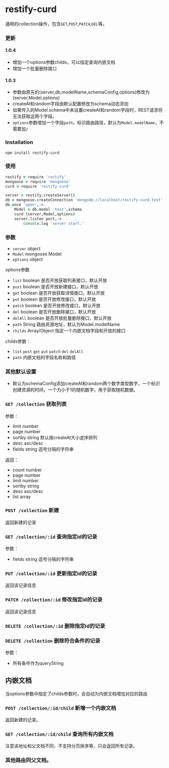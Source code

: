 # restify-curd

通用的collection操作，包含`GET`,`POST`,`PATCH`,`DEL`等。

### 更新
#### 1.0.4

* 增加一个options参数childs，可以指定查询内嵌文档
* 增加一个批量删除接口

#### 1.0.3

* 参数由原先的(server,db,modelName,schemaConfig,options)修改为(server,Model,options)
* createAt和random字段由默认配置修改为schema动态添加
* 如果传入的Model.schema中未设置createAt和random字段时，REST请求将无法获取这两个字段。
* `options`参数增加一个字段`path`，标识路由路径，默认为`Model.modelName`，不需要加`/`





### Installation

    npm install restify-curd

### 使用

``` coffee
restify = require 'restify'
mongoose = require 'mongoose'
curd = require 'restify-curd'

server = restify.createServer()
db = mongoose.createConnection 'mongodb://localhost/restify-curd-test'
db.once 'open',->
    Model = db.model 'test',schema
    curd (server,Model,options)
    server.listen port,->
        console.log 'server start.'
```

### 参数

* `server` object
* `Model` mongoose Model
* `options` object

options参数
* `list` boolean 是否开放获取列表接口，默认开放
* `post` boolean 是否开放新建接口，默认开放
* `get` boolean 是否开放获取详情接口，默认开放
* `put` boolean 是否开放修改接口，默认开放
* `patch` boolean 是否开放修改接口，默认开放
* `del` boolean 是否开放删除接口，默认开放
* `delAll` boolean 是否开放批量删除接口，默认开放
* `path` String 路由资源地址，默认为Model.modelName
* `childs` Array/Object 指定一个内嵌文档字段和开放的接口

childs参数：
* `list` `post` `get` `put` `patch` `del` `delAll`
* `path` 内嵌文档的字段名称和路径

### 其他默认设置

* 默认为schemaConfig添加createAt和random两个数字类型数字，一个标识创建资源的时间，一个为小于1的随机数字，用于获取随机数据。

### `GET /collection` 获取列表
参数：
* limit number
* page number
* sortby string 默认按createAt大小逆序排列
* desc asc/desc
* fields string 逗号分隔的字符串

返回：

* count number
* page number
* limit number
* sortby string
* desc asc/desc
* list array

### `POST /collection` 新建
返回新建的记录

### `GET /collection/:id` 查询指定id的记录
参数：
* fields string 逗号分隔的字符串

### `PUT /collection/:id` 更新指定id的记录
返回该记录信息

### `PATCH /collection/:id` 修改指定id的记录
返回该记录信息

### `DELETE /collection/:id` 删除指定id的记录

### `DELETE /collection` 删除符合条件的记录
参数：
* 所有条件作为queryString


## 内嵌文档

当options参数中指定了childs参数时，会自动为内嵌文档增加对应的路由

### `POST /collection/:id/child` 新增一个内嵌文档
返回新建的记录。

### `GET /collection/:id/child` 查询所有内嵌文档
注意该地址和父文档不同，不支持分页排序等，只会返回所有记录。

### 其他路由同父文档。
